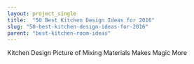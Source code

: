 ```yaml
---
layout: project_single
title:  "50 Best Kitchen Design Ideas for 2016"
slug: "50-best-kitchen-design-ideas-for-2016"
parent: "best-kitchen-room-ideas"
---
```

Kitchen Design Picture of Mixing Materials Makes Magic                                                                                                                                                     More